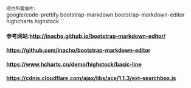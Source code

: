 ﻿``
项目所需插件:
``  
  google/code-prettify
  bootstrap-markdown
  bootstrap-markdown-editor
  highcharts highstock
``
#### 参考网站:http://inacho.github.io/bootstrap-markdown-editor/
#### https://github.com/inacho/bootstrap-markdown-editor
####  https://www.hcharts.cn/demo/highstock/basic-line

#### https://cdnjs.cloudflare.com/ajax/libs/ace/1.1.3/ext-searchbox.js
